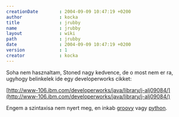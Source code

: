 ```yaml
---
creationDate        : 2004-09-09 10:47:19 +0200 
author              : kocka 
title               : jrubby 
name                : jrubby 
layout              : wiki 
path                : jrubby 
date                : 2004-09-09 10:47:19 +0200 
version             : 1 
creator             : kocka 
---
```

Soha nem hasznaltam, Stoned nagy kedvence, de o most nem er ra, ugyhogy belinkelek ide egy developerworks cikket:

[http://www-106.ibm.com/developerworks/java/library/j-alj09084/](http://www-106.ibm.com/developerworks/java/library/j-alj09084/)

Engem a szintaxisa nem nyert meg, en inkab [groovy](Groovy.html) vagy [python](python.html).
